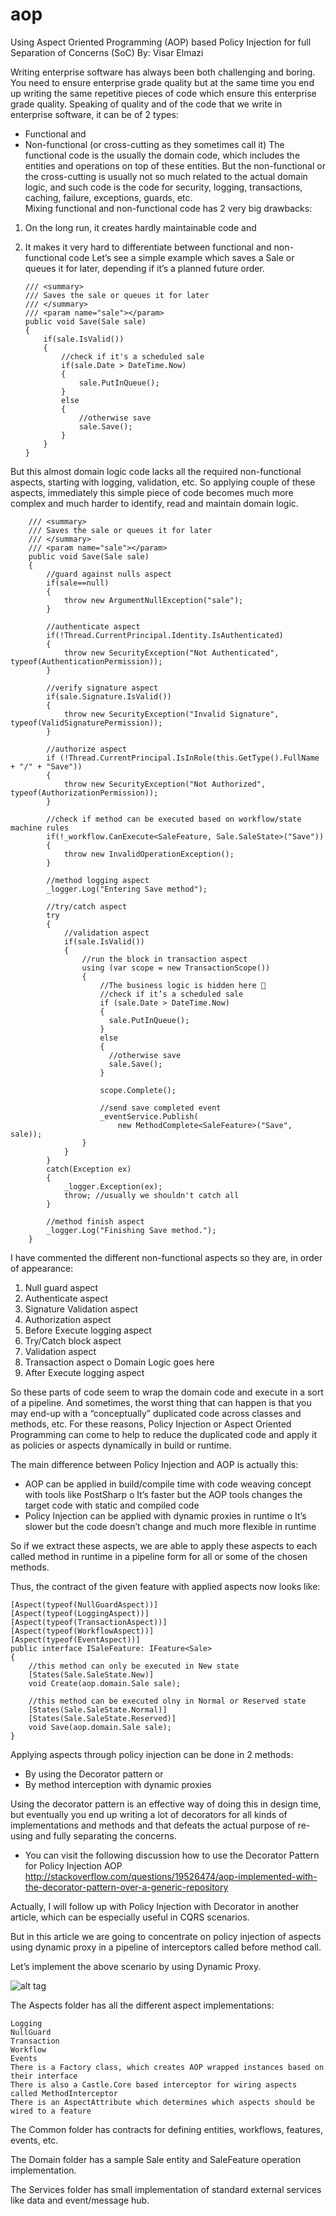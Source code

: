 # aop

Using Aspect Oriented Programming (AOP) based Policy Injection for full Separation of Concerns (SoC)
By: Visar Elmazi

Writing enterprise software has always been both challenging and boring.  You need to ensure enterprise grade quality but at the same time you end up writing the same repetitive pieces of code which ensure this enterprise grade quality.
Speaking of quality and of the code that we write in enterprise software, it can be of 2 types:
-	Functional and
-	Non-functional (or cross-cutting as they sometimes call it)
The functional code is the usually the domain code, which includes the entities and operations on top of these entities. But the non-functional or the cross-cutting is usually not so much related to the actual domain logic, and such code is the code for security, logging, transactions, caching, failure, exceptions,  guards, etc.  
Mixing functional and non-functional code has 2 very big drawbacks:
1.	On the long run, it creates hardly maintainable code and
2.	It makes it very hard to differentiate between functional and non-functional code
Let’s see a simple example which saves a Sale or queues it for later, depending if it’s a planned future order.
        
		/// <summary>
        /// Saves the sale or queues it for later
        /// </summary>
        /// <param name="sale"></param>
        public void Save(Sale sale)
        {
            if(sale.IsValid())
            {
                //check if it's a scheduled sale
                if(sale.Date > DateTime.Now)
                {
                    sale.PutInQueue();
                }
                else
                {
                    //otherwise save
                    sale.Save();
                }
            }
        }
		
But this almost domain logic code lacks all the required non-functional aspects, starting with logging, validation, etc. So applying couple of these aspects, immediately this simple piece of code becomes much more complex and much harder to identify, read and maintain domain logic.

		/// <summary>
        /// Saves the sale or queues it for later
        /// </summary>
        /// <param name="sale"></param>
        public void Save(Sale sale)
        {
            //guard against nulls aspect
            if(sale==null)
            {
                throw new ArgumentNullException("sale");
            }

            //authenticate aspect
            if(!Thread.CurrentPrincipal.Identity.IsAuthenticated)
            {
                throw new SecurityException("Not Authenticated", typeof(AuthenticationPermission));
            }

            //verify signature aspect
            if(sale.Signature.IsValid())
            {
                throw new SecurityException("Invalid Signature", typeof(ValidSignaturePermission));
            }

            //authorize aspect
            if (!Thread.CurrentPrincipal.IsInRole(this.GetType().FullName + "/" + "Save"))
            {
                throw new SecurityException("Not Authorized", typeof(AuthorizationPermission));
            }
			
			//check if method can be executed based on workflow/state machine rules
            if(!_workflow.CanExecute<SaleFeature, Sale.SaleState>("Save"))
            {
                throw new InvalidOperationException();
            }

            //method logging aspect
            _logger.Log("Entering Save method");

            //try/catch aspect 
            try
            {
                //validation aspect
                if(sale.IsValid())
                {
                    //run the block in transaction aspect
                    using (var scope = new TransactionScope())
                    {
                        //The business logic is hidden here 
                        //check if it’s a scheduled sale
                        if (sale.Date > DateTime.Now)
                        {
                          sale.PutInQueue();
                        }
                        else
                        {
                          //otherwise save
                          sale.Save();
                        }

                        scope.Complete();
						
						//send save completed event
                        _eventService.Publish(
							new MethodComplete<SaleFeature>("Save", sale));
                    }
                }
            }
            catch(Exception ex)
            {
                _logger.Exception(ex);
                throw; //usually we shouldn't catch all
            }

            //method finish aspect
            _logger.Log("Finishing Save method.");
        }

I have commented the different non-functional aspects so they are, in order of appearance:
1.	Null guard aspect
2.	Authenticate aspect
3.	Signature Validation aspect
4.	Authorization aspect
5.	Before Execute logging aspect
6.	Try/Catch block aspect
7.	Validation aspect
8.	Transaction aspect
o	Domain Logic goes here
9.	After Execute logging aspect

So these parts of code seem to wrap the domain code and execute in a sort of a pipeline. 
And sometimes, the worst thing that can happen is that you may end-up with a “conceptually” duplicated code across classes and methods, etc. 
For these reasons, Policy Injection or Aspect Oriented Programming can come to help to reduce the duplicated code and apply it as policies or aspects dynamically in build or runtime. 
 
 The main difference between Policy Injection and AOP is actually this:
-	AOP can be applied in build/compile time with code weaving concept with tools like PostSharp
o	It’s faster but the AOP tools changes the target code with static and compiled code
-	Policy Injection can be applied with dynamic proxies  in runtime
o	It’s slower but the code doesn’t change and much more flexible in runtime

So if we extract these aspects, we are able to apply these aspects to each called method in runtime in a pipeline form for all or some of the chosen methods. 


Thus, the contract of the given feature with applied aspects now looks like:
    
	[Aspect(typeof(NullGuardAspect))]
    [Aspect(typeof(LoggingAspect))]
    [Aspect(typeof(TransactionAspect))]
    [Aspect(typeof(WorkflowAspect))]
    [Aspect(typeof(EventAspect))]
    public interface ISaleFeature: IFeature<Sale>
    {
		//this method can only be executed in New state
        [States(Sale.SaleState.New)]
        void Create(aop.domain.Sale sale);

		//this method can be executed olny in Normal or Reserved state
        [States(Sale.SaleState.Normal)]
        [States(Sale.SaleState.Reserved)]
        void Save(aop.domain.Sale sale);
    }


Applying aspects through policy injection can be done in 2 methods:
-	By using the Decorator pattern or
-	By method interception with dynamic proxies

Using the decorator pattern is an effective way of doing this in design time, but eventually you end up writing a lot of decorators for all kinds of implementations and methods and that defeats the actual purpose of re-using and fully separating the concerns.
* You can visit the following discussion how to use the Decorator Pattern for Policy Injection AOP 
http://stackoverflow.com/questions/19526474/aop-implemented-with-the-decorator-pattern-over-a-generic-repository

Actually, I will follow up with Policy Injection with Decorator in another article, which can be especially useful in CQRS scenarios.

But in this article we are going to concentrate on policy injection of aspects using dynamic proxy in a pipeline of interceptors called before method call.

Let’s implement the above scenario by using Dynamic Proxy.

![alt tag](aop.png)

The Aspects folder has all the different aspect implementations:
 
	Logging
	NullGuard
	Transaction
	Workflow
	Events
	There is a Factory class, which creates AOP wrapped instances based on their interface
	There is also a Castle.Core based interceptor for wiring aspects called MethodInterceptor
	There is an AspectAttribute which determines which aspects should be wired to a feature
 
The Common folder has contracts for defining entities, workflows, features, events, etc.

The Domain folder has a sample Sale entity and SaleFeature operation implementation.

The Services folder has small implementation of standard external services like data and event/message hub.
